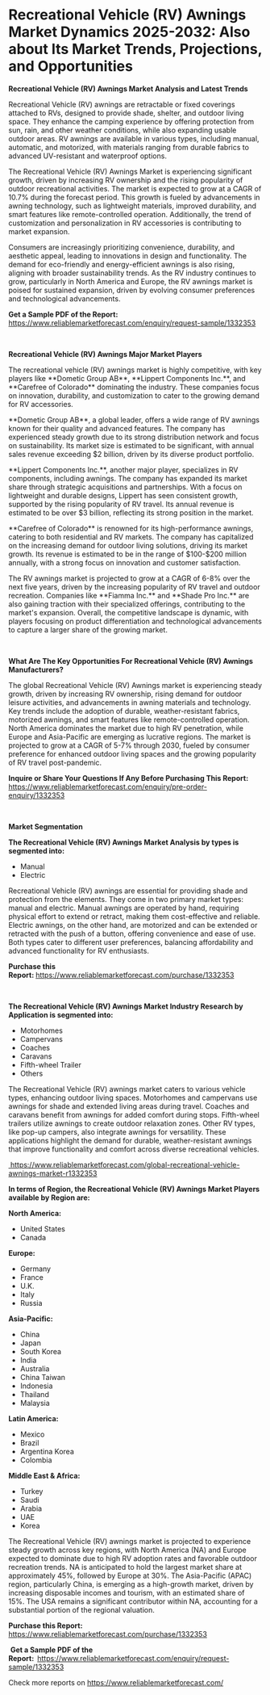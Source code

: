 <p><h1>Recreational Vehicle (RV) Awnings Market Dynamics 2025-2032: Also about Its Market Trends, Projections, and Opportunities</h1></p><p><strong>Recreational Vehicle (RV) Awnings Market Analysis and Latest Trends</strong></p>
<p><p>Recreational Vehicle (RV) awnings are retractable or fixed coverings attached to RVs, designed to provide shade, shelter, and outdoor living space. They enhance the camping experience by offering protection from sun, rain, and other weather conditions, while also expanding usable outdoor areas. RV awnings are available in various types, including manual, automatic, and motorized, with materials ranging from durable fabrics to advanced UV-resistant and waterproof options.</p><p>The Recreational Vehicle (RV) Awnings Market is experiencing significant growth, driven by increasing RV ownership and the rising popularity of outdoor recreational activities. The market is expected to grow at a CAGR of 10.7% during the forecast period. This growth is fueled by advancements in awning technology, such as lightweight materials, improved durability, and smart features like remote-controlled operation. Additionally, the trend of customization and personalization in RV accessories is contributing to market expansion.</p><p>Consumers are increasingly prioritizing convenience, durability, and aesthetic appeal, leading to innovations in design and functionality. The demand for eco-friendly and energy-efficient awnings is also rising, aligning with broader sustainability trends. As the RV industry continues to grow, particularly in North America and Europe, the RV awnings market is poised for sustained expansion, driven by evolving consumer preferences and technological advancements.</p></p>
<p><strong>Get a Sample PDF of the Report:&nbsp;</strong> <a href="https://www.reliablemarketforecast.com/enquiry/request-sample/1332353?utm_campaign=1743&utm_medium=2&utm_source=Github&utm_content=ia&utm_term=23012025&utm_id=recreational-vehicle-rv-awnings">https://www.reliablemarketforecast.com/enquiry/request-sample/1332353</a></p>
<p>&nbsp;</p>
<p><strong>Recreational Vehicle (RV) Awnings Major Market Players</strong></p>
<p><p>The recreational vehicle (RV) awnings market is highly competitive, with key players like **Dometic Group AB**, **Lippert Components Inc.**, and **Carefree of Colorado** dominating the industry. These companies focus on innovation, durability, and customization to cater to the growing demand for RV accessories.</p><p>**Dometic Group AB**, a global leader, offers a wide range of RV awnings known for their quality and advanced features. The company has experienced steady growth due to its strong distribution network and focus on sustainability. Its market size is estimated to be significant, with annual sales revenue exceeding $2 billion, driven by its diverse product portfolio.</p><p>**Lippert Components Inc.**, another major player, specializes in RV components, including awnings. The company has expanded its market share through strategic acquisitions and partnerships. With a focus on lightweight and durable designs, Lippert has seen consistent growth, supported by the rising popularity of RV travel. Its annual revenue is estimated to be over $3 billion, reflecting its strong position in the market.</p><p>**Carefree of Colorado** is renowned for its high-performance awnings, catering to both residential and RV markets. The company has capitalized on the increasing demand for outdoor living solutions, driving its market growth. Its revenue is estimated to be in the range of $100-$200 million annually, with a strong focus on innovation and customer satisfaction.</p><p>The RV awnings market is projected to grow at a CAGR of 6-8% over the next five years, driven by the increasing popularity of RV travel and outdoor recreation. Companies like **Fiamma Inc.** and **Shade Pro Inc.** are also gaining traction with their specialized offerings, contributing to the market's expansion. Overall, the competitive landscape is dynamic, with players focusing on product differentiation and technological advancements to capture a larger share of the growing market.</p></p>
<p>&nbsp;</p>
<p><strong>What Are The Key Opportunities For Recreational Vehicle (RV) Awnings Manufacturers?</strong></p>
<p><p>The global Recreational Vehicle (RV) Awnings market is experiencing steady growth, driven by increasing RV ownership, rising demand for outdoor leisure activities, and advancements in awning materials and technology. Key trends include the adoption of durable, weather-resistant fabrics, motorized awnings, and smart features like remote-controlled operation. North America dominates the market due to high RV penetration, while Europe and Asia-Pacific are emerging as lucrative regions. The market is projected to grow at a CAGR of 5-7% through 2030, fueled by consumer preference for enhanced outdoor living spaces and the growing popularity of RV travel post-pandemic.</p></p>
<p><strong>Inquire or Share Your Questions If Any Before Purchasing This Report:</strong> <a href="https://www.reliablemarketforecast.com/enquiry/pre-order-enquiry/1332353?utm_campaign=1743&utm_medium=2&utm_source=Github&utm_content=ia&utm_term=23012025&utm_id=recreational-vehicle-rv-awnings">https://www.reliablemarketforecast.com/enquiry/pre-order-enquiry/1332353</a></p>
<p>&nbsp;</p>
<p><strong>Market Segmentation</strong></p>
<p><strong>The Recreational Vehicle (RV) Awnings Market Analysis by types is segmented into:</strong></p>
<p><ul><li>Manual</li><li>Electric</li></ul></p>
<p><p>Recreational Vehicle (RV) awnings are essential for providing shade and protection from the elements. They come in two primary market types: manual and electric. Manual awnings are operated by hand, requiring physical effort to extend or retract, making them cost-effective and reliable. Electric awnings, on the other hand, are motorized and can be extended or retracted with the push of a button, offering convenience and ease of use. Both types cater to different user preferences, balancing affordability and advanced functionality for RV enthusiasts.</p></p>
<p><strong>Purchase this Report:&nbsp;</strong><a href="https://www.reliablemarketforecast.com/purchase/1332353?utm_campaign=1743&utm_medium=2&utm_source=Github&utm_content=ia&utm_term=23012025&utm_id=recreational-vehicle-rv-awnings">https://www.reliablemarketforecast.com/purchase/1332353</a></p>
<p>&nbsp;</p>
<p><strong>The Recreational Vehicle (RV) Awnings Market Industry Research by Application is segmented into:</strong></p>
<p><ul><li>Motorhomes</li><li>Campervans</li><li>Coaches</li><li>Caravans</li><li>Fifth-wheel Trailer</li><li>Others</li></ul></p>
<p><p>The Recreational Vehicle (RV) awnings market caters to various vehicle types, enhancing outdoor living spaces. Motorhomes and campervans use awnings for shade and extended living areas during travel. Coaches and caravans benefit from awnings for added comfort during stops. Fifth-wheel trailers utilize awnings to create outdoor relaxation zones. Other RV types, like pop-up campers, also integrate awnings for versatility. These applications highlight the demand for durable, weather-resistant awnings that improve functionality and comfort across diverse recreational vehicles.</p></p>
<p><a href="https://www.reliablemarketforecast.com/global-recreational-vehicle-awnings-market-r1332353?utm_campaign=1743&utm_medium=2&utm_source=Github&utm_content=ia&utm_term=23012025&utm_id=recreational-vehicle-rv-awnings">&nbsp;https://www.reliablemarketforecast.com/global-recreational-vehicle-awnings-market-r1332353</a></p>
<p><strong>In terms of Region, the Recreational Vehicle (RV) Awnings Market Players available by Region are:</strong></p>
<p>
    <p> <strong> North America: </strong>
        <ul>
            <li>United States</li>
            <li>Canada</li>
        </ul>
        </p> 
    <p> <strong> Europe: </strong>
        <ul>
            <li>Germany</li>
            <li>France</li>
            <li>U.K.</li>
            <li>Italy</li>
            <li>Russia</li>
        </ul>
        </p> 
    <p> <strong> Asia-Pacific: </strong>
        <ul>
            <li>China</li>
            <li>Japan</li>
            <li>South Korea</li>
            <li>India</li>
            <li>Australia</li>
            <li>China Taiwan</li>
            <li>Indonesia</li>
            <li>Thailand</li>
            <li>Malaysia</li>
        </ul>
        </p> 
    <p> <strong> Latin America: </strong>
        <ul>
            <li>Mexico</li>
            <li>Brazil</li>
            <li>Argentina Korea</li>
            <li>Colombia</li>
        </ul>
        </p> 
    <p> <strong> Middle East & Africa: </strong>
        <ul>
            <li>Turkey</li>
            <li>Saudi</li>
            <li>Arabia</li>
            <li>UAE</li>
            <li>Korea</li>
        </ul>
    </p>
    </p>
<p><p>The Recreational Vehicle (RV) awnings market is projected to experience steady growth across key regions, with North America (NA) and Europe expected to dominate due to high RV adoption rates and favorable outdoor recreation trends. NA is anticipated to hold the largest market share at approximately 45%, followed by Europe at 30%. The Asia-Pacific (APAC) region, particularly China, is emerging as a high-growth market, driven by increasing disposable incomes and tourism, with an estimated share of 15%. The USA remains a significant contributor within NA, accounting for a substantial portion of the regional valuation.</p></p>
<p><strong>Purchase this Report: </strong><a href="https://www.reliablemarketforecast.com/purchase/1332353?utm_campaign=1743&utm_medium=2&utm_source=Github&utm_content=ia&utm_term=23012025&utm_id=recreational-vehicle-rv-awnings">https://www.reliablemarketforecast.com/purchase/1332353</a></p>
<p>&nbsp;<strong>Get a Sample PDF of the Report:&nbsp;&nbsp;</strong><a href="https://www.reliablemarketforecast.com/enquiry/request-sample/1332353?utm_campaign=1743&utm_medium=2&utm_source=Github&utm_content=ia&utm_term=23012025&utm_id=recreational-vehicle-rv-awnings">https://www.reliablemarketforecast.com/enquiry/request-sample/1332353</a></p>
<p><strong></strong></p>
<p>Check more reports on <a href="https://www.reliablemarketforecast.com/?utm_campaign=1743&utm_medium=2&utm_source=Github&utm_content=ia&utm_term=23012025&utm_id=recreational-vehicle-rv-awnings">https://www.reliablemarketforecast.com/</a></p>